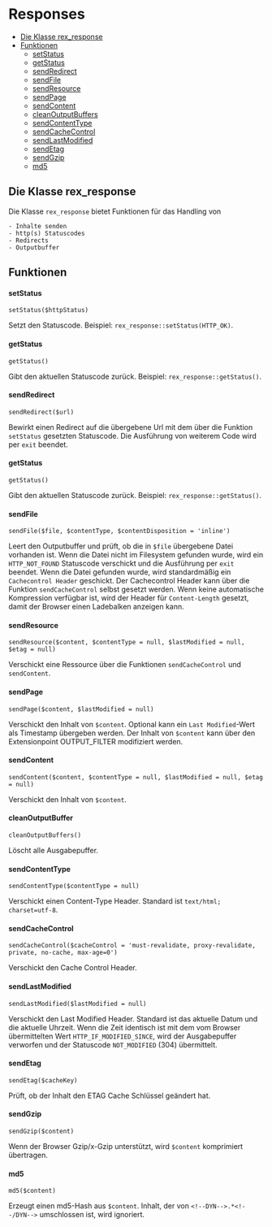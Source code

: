 # Responses

- [Die Klasse rex_response](#rex_response)
- [Funktionen](#funktionen)
   - [setStatus](#setstatus)
   - [getStatus](#getstatus)
   - [sendRedirect](#sendredirect)
   - [sendFile](#sendfile)
   - [sendResource](#sendresource)
   - [sendPage](#sendpage)
   - [sendContent](#sendcontent)
   - [cleanOutputBuffers](#cleanoutputbuffers)
   - [sendContentType](#sendcontenttype)
   - [sendCacheControl](#sendcachecontrol)
   - [sendLastModified](#sendlastmodified)
   - [sendEtag](#sendetag)
   - [sendGzip](#sendgzip)
   - [md5](#md5)	

<a name="rex_response"></a>
## Die Klasse rex_response

Die Klasse `rex_response` bietet Funktionen für das Handling von

	- Inhalte senden
	- http(s) Statuscodes
	- Redirects
	- Outputbuffer

<a name="funktionen"></a>
## Funktionen

<a name="setstatus"></a>
#### setStatus

`setStatus($httpStatus)`

Setzt den Statuscode. Beispiel: `rex_response::setStatus(HTTP_OK)`.

<a name="getstatus"></a>
#### getStatus

`getStatus()`

Gibt den aktuellen Statuscode zurück. Beispiel: `rex_response::getStatus()`.

<a name="sendredirect"></a>
#### sendRedirect

`sendRedirect($url)`

Bewirkt einen Redirect auf die übergebene Url mit dem über die Funktion `setStatus` gesetzten Statuscode. Die Ausführung von weiterem Code wird per `exit` beendet.

<a name="getstatus"></a>
#### getStatus

`getStatus()`

Gibt den aktuellen Statuscode zurück. Beispiel: `rex_response::getStatus()`.

<a name="sendfile"></a>
#### sendFile

`sendFile($file, $contentType, $contentDisposition = 'inline')`

Leert den Outputbuffer und prüft, ob die in `$file` übergebene Datei vorhanden ist.
Wenn die Datei nicht im Filesystem gefunden wurde, wird ein `HTTP_NOT_FOUND` Statuscode verschickt und die Ausführung per `exit` beendet.
Wenn die Datei gefunden wurde, wird standardmäßig ein `Cachecontrol Header` geschickt. Der Cachecontrol Header kann über die Funktion `sendCacheControl` selbst gesetzt werden.
Wenn keine automatische Kompression verfügbar ist, wird der Header für `Content-Length` gesetzt, damit der Browser einen Ladebalken anzeigen kann.

<a name="sendresource"></a>
#### sendResource

`sendResource($content, $contentType = null, $lastModified = null, $etag = null)`

Verschickt eine Ressource über die Funktionen `sendCacheControl` und `sendContent`.

<a name="sendpage"></a>
#### sendPage

`sendPage($content, $lastModified = null)`

Verschickt den Inhalt von `$content`. Optional kann ein `Last Modified`-Wert als Timestamp übergeben werden. Der Inhalt von `$content` kann über den Extensionpoint OUTPUT_FILTER modifiziert werden.

<a name="sendcontent"></a>
#### sendContent

`sendContent($content, $contentType = null, $lastModified = null, $etag = null)`

Verschickt den Inhalt von `$content`. 

<a name="cleanoutputbuffer"></a>
#### cleanOutputBuffer

`cleanOutputBuffers()`

Löscht alle Ausgabepuffer.

<a name="sendcontenttype"></a>
#### sendContentType

`sendContentType($contentType = null)`

Verschickt einen Content-Type Header. Standard ist `text/html; charset=utf-8`.

<a name="sendcachecontrol"></a>
#### sendCacheControl

`sendCacheControl($cacheControl = 'must-revalidate, proxy-revalidate, private, no-cache, max-age=0')`

Verschickt den Cache Control Header.

<a name="sendlastmodified"></a>
#### sendLastModified

`sendLastModified($lastModified = null)`

Verschickt den Last Modified Header. Standard ist das aktuelle Datum und die aktuelle Uhrzeit. Wenn die Zeit identisch ist mit dem vom Browser übermittelten Wert `HTTP_IF_MODIFIED_SINCE`, wird der Ausgabepuffer verworfen und der Statuscode `NOT_MODIFIED` (304) übermittelt.

<a name="sendetag"></a>
#### sendEtag

`sendEtag($cacheKey)`

Prüft, ob der Inhalt den ETAG Cache Schlüssel geändert hat.

<a name="sendgzip"></a>
#### sendGzip

`sendGzip($content)`

Wenn der Browser Gzip/x-Gzip unterstützt, wird `$content` komprimiert übertragen.

<a name="md5"></a>
#### md5

`md5($content)`

Erzeugt einen md5-Hash aus `$content`. Inhalt, der von `<!--DYN-->.*<!--/DYN-->` umschlossen ist, wird ignoriert.


